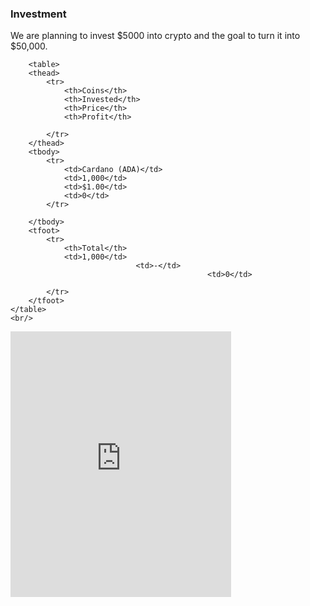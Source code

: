 <div class="section">
    <h3>Investment</h3>
    <div class="hbar"> </div>
        <p>We are planning to invest $5000 into crypto and the goal to turn it into $50,000.</p>
        
        <table>
        <thead>
            <tr>
                <th>Coins</th>
                <th>Invested</th>
                <th>Price</th>
                <th>Profit</th>

            </tr>
        </thead>
        <tbody>
            <tr>
                <td>Cardano (ADA)</td>
                <td>1,000</td>
                <td>$1.00</td>
                <td>0</td>
            </tr>
           
        </tbody>
        <tfoot>
            <tr>
                <th>Total</th>
                <td>1,000</td>
                                <td>-</td>
                                                <td>0</td>
                
            </tr>
        </tfoot>
    </table>
    <br/>
   <iframe id="igraph" scrolling="no" style="border:none;" seamless="seamless" src="https://plotly.com/~chris/1638.embed" height="425" width="70%"></iframe>

</div>
